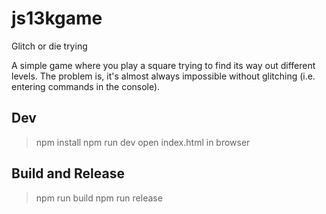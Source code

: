 # js13kgame
Glitch or die trying

A simple game where you play a square trying to find its way out different levels. The problem is, it's almost always impossible without glitching (i.e. entering commands in the console).

## Dev

> npm install
> npm run dev
> open index.html in browser

## Build and Release

> npm run build
> npm run release